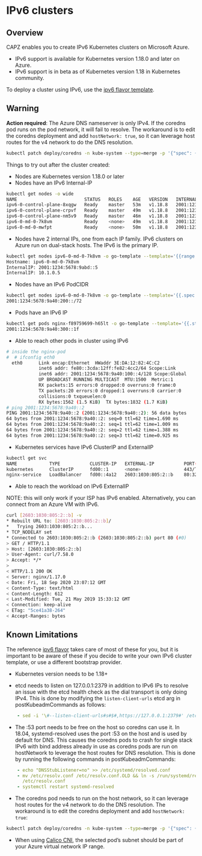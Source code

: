 # IPv6 clusters

## Overview

CAPZ enables you to create IPv6 Kubernetes clusters on Microsoft Azure.

- IPv6 support is available for Kubernetes version 1.18.0 and later on Azure.
- IPv6 support is in beta as of Kubernetes version 1.18 in Kubernetes community.

To deploy a cluster using IPv6, use the [ipv6 flavor template](https://raw.githubusercontent.com/kubernetes-sigs/cluster-api-provider-azure/master/templates/cluster-template-ipv6.yaml).

<aside class="note warning">

<h1> Warning </h1>

**Action required**: The Azure DNS nameserver is only IPv4. If the coredns pod runs on the pod network, it will fail to resolve. 
The workaround is to edit the coredns deployment and add `hostNetwork: true`, so it can leverage host routes for the v4 network to do the DNS resolution.
```bash
kubectl patch deploy/coredns -n kube-system --type=merge -p '{"spec": {"template": {"spec":{"hostNetwork": true}}}}'
```

</aside>

Things to try out after the cluster created:

- Nodes are Kubernetes version 1.18.0 or later
- Nodes have an IPv6 Internal-IP

```bash
kubectl get nodes -o wide
NAME                         STATUS   ROLES    AGE   VERSION   INTERNAL-IP              EXTERNAL-IP   OS-IMAGE             KERNEL-VERSION     CONTAINER-RUNTIME
ipv6-0-control-plane-8xqgw   Ready    master   53m   v1.18.8   2001:1234:5678:9abc::4   <none>        Ubuntu 18.04.5 LTS   5.3.0-1034-azure   containerd://1.3.4
ipv6-0-control-plane-crpvf   Ready    master   49m   v1.18.8   2001:1234:5678:9abc::5   <none>        Ubuntu 18.04.5 LTS   5.3.0-1034-azure   containerd://1.3.4
ipv6-0-control-plane-nm5v9   Ready    master   46m   v1.18.8   2001:1234:5678:9abc::6   <none>        Ubuntu 18.04.5 LTS   5.3.0-1034-azure   containerd://1.3.4
ipv6-0-md-0-7k8vm            Ready    <none>   49m   v1.18.8   2001:1234:5678:9abd::5   <none>        Ubuntu 18.04.5 LTS   5.3.0-1034-azure   containerd://1.3.4
ipv6-0-md-0-mwfpt            Ready    <none>   50m   v1.18.8   2001:1234:5678:9abd::4   <none>        Ubuntu 18.04.5 LTS   5.3.0-1034-azure   containerd://1.3.4
```

- Nodes have 2 internal IPs, one from each IP family. IPv6 clusters on Azure run on dual-stack hosts. The IPv6 is the primary IP.

```bash
kubectl get nodes ipv6-0-md-0-7k8vm -o go-template --template='{{range .status.addresses}}{{printf "%s: %s \n" .type .address}}{{end}}'
Hostname: ipv6-0-md-0-7k8vm
InternalIP: 2001:1234:5678:9abd::5
InternalIP: 10.1.0.5
```

- Nodes have an IPv6 PodCIDR

```bash
kubectl get nodes ipv6-0-md-0-7k8vm -o go-template --template='{{.spec.podCIDR}}'
2001:1234:5678:9a40:200::/72
```

- Pods have an IPv6 IP

```bash
kubectl get pods nginx-f89759699-h65lt -o go-template --template='{{.status.podIP}}'
2001:1234:5678:9a40:300::1f
```

- Able to reach other pods in cluster using IPv6

```bash
# inside the nginx-pod
#  # ifconfig eth0
  eth0      Link encap:Ethernet  HWaddr 3E:DA:12:82:4C:C2
            inet6 addr: fe80::3cda:12ff:fe82:4cc2/64 Scope:Link
            inet6 addr: 2001:1234:5678:9a40:100::4/128 Scope:Global
            UP BROADCAST RUNNING MULTICAST  MTU:1500  Metric:1
            RX packets:15 errors:0 dropped:0 overruns:0 frame:0
            TX packets:20 errors:0 dropped:1 overruns:0 carrier:0
            collisions:0 txqueuelen:0
            RX bytes:1562 (1.5 KiB)  TX bytes:1832 (1.7 KiB)
# ping 2001:1234:5678:9a40::2
PING 2001:1234:5678:9a40::2 (2001:1234:5678:9a40::2): 56 data bytes
64 bytes from 2001:1234:5678:9a40::2: seq=0 ttl=62 time=1.690 ms
64 bytes from 2001:1234:5678:9a40::2: seq=1 ttl=62 time=1.009 ms
64 bytes from 2001:1234:5678:9a40::2: seq=2 ttl=62 time=1.388 ms
64 bytes from 2001:1234:5678:9a40::2: seq=3 ttl=62 time=0.925 ms
```

- Kubernetes services have IPv6 ClusterIP and ExternalIP

```bash
kubectl get svc
NAME            TYPE           CLUSTER-IP   EXTERNAL-IP           PORT(S)          AGE
kubernetes      ClusterIP      fd00::1      <none>                443/TCP          94m
nginx-service   LoadBalancer   fd00::4a12   2603:1030:805:2::b    80:32136/TCP     40m
```

- Able to reach the workload on IPv6 ExternalIP

NOTE: this will only work if your ISP has IPv6 enabled. Alternatively, you can connect from an Azure VM with IPv6.

```bash
curl [2603:1030:805:2::b] -v
* Rebuilt URL to: [2603:1030:805:2::b]/
*   Trying 2603:1030:805:2::b...
* TCP_NODELAY set
* Connected to 2603:1030:805:2::b (2603:1030:805:2::b) port 80 (#0)
> GET / HTTP/1.1
> Host: [2603:1030:805:2::b]
> User-Agent: curl/7.58.0
> Accept: */*
>
< HTTP/1.1 200 OK
< Server: nginx/1.17.0
< Date: Fri, 18 Sep 2020 23:07:12 GMT
< Content-Type: text/html
< Content-Length: 612
< Last-Modified: Tue, 21 May 2019 15:33:12 GMT
< Connection: keep-alive
< ETag: "5ce41a38-264"
< Accept-Ranges: bytes
```

## Known Limitations

The reference [ipv6 flavor](https://raw.githubusercontent.com/kubernetes-sigs/cluster-api-provider-azure/master/templates/cluster-template-ipv6.yaml) takes care of most of these for you, but it is important to be aware of these if you decide to write your own IPv6 cluster template, or use a different bootstrap provider.

- Kubernetes version needs to be 1.18+

- etcd needs to listen on 127.0.0.1:2379 in addition to IPv6 IPs to resolve an issue with the etcd health check as the dial transport is only doing IPv4. This is done by modifying the `listen-client-urls` etcd arg in postKubeadmCommands as follows:
```yaml
    - sed -i '\#--listen-client-urls#s#$#,https://127.0.0.1:2379#' /etc/kubernetes/manifests/etcd.yaml
```

- The :53 port needs to be free on the host so coredns can use it. In 18.04, systemd-resolved uses the port :53 on the host and is used by default for DNS. This causes the coredns pods to crash for single stack IPv6 with bind address already in use as coredns pods are run on hostNetwork to leverage the host routes for DNS resolution. This is done by running the following commands in postKubeadmCommands:
```yaml
    - echo "DNSStubListener=no" >> /etc/systemd/resolved.conf
    - mv /etc/resolv.conf /etc/resolv.conf.OLD && ln -s /run/systemd/resolve/resolv.conf
      /etc/resolv.conf
    - systemctl restart systemd-resolved
```

- The coredns pod needs to run on the host network, so it can leverage host routes for the v4 network to do the DNS resolution. The workaround is to edit the coredns deployment and add `hostNetwork: true`:
```bash
kubectl patch deploy/coredns -n kube-system --type=merge -p '{"spec": {"template": {"spec":{"hostNetwork": true}}}}'
```

- When using [Calico CNI](https://docs.projectcalico.org/reference/public-cloud/azure), the selected pod’s subnet should be part of your Azure virtual network IP range.
